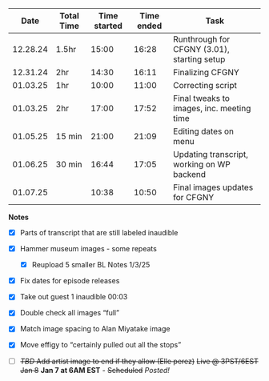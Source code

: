 
| Date     | Total Time | Time started | Time ended | Task                                        |
| -------- | ---------- | ------------ | ---------- | ------------------------------------------- |
| 12.28.24 | 1.5hr      | 15:00        | 16:28      | Runthrough for CFGNY (3.01), starting setup |
| 12.31.24 | 2hr        | 14:30        | 16:11      | Finalizing CFGNY                            |
| 01.03.25 | 1hr        | 10:00        | 11:00      | Correcting script                           |
| 01.03.25 | 2hr        | 17:00        | 17:52      | Final tweaks to images, inc. meeting time   |
| 01.05.25 | 15 min     | 21:00        | 21:09      | Editing dates on menu                       |
| 01.06.25 | 30 min     | 16:44        | 17:05      | Updating transcript, working on WP backend  |
| 01.07.25 |            | 10:38        | 10:50      | Final images updates for CFGNY              |
**Notes**
- [x] Parts of transcript that are still labeled inaudible
- [x] Hammer museum images - some repeats
	- [x] Reupload 5 smaller
BL Notes 1/3/25
- [X] Fix dates for episode releases
- [X] Take out guest 1 inaudible 00:03
- [X] Double check all images “full”
- [x] Match image spacing to Alan Miyatake image
- [X] Move effigy to “certainly pulled out all the stops” 
- [ ] ~~*TBD* Add artist image to end if they allow (Elle perez)~~
~~Live @ 3PST/6EST Jan 8~~ **Jan 7 at 6AM EST** - ~~Scheduled~~ *Posted!*



